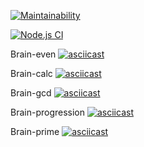 [![Maintainability](https://api.codeclimate.com/v1/badges/131c8aa1bd3537abcec1/maintainability)](https://codeclimate.com/github/sergei-andreev/frontend-project-lvl1/maintainability)

[![Node.js CI](https://github.com/sergei-andreev/frontend-project-lvl1/workflows/Node.js%20CI/badge.svg)](https://github.com/sergei-andreev/frontend-project-lvl1/actions?query=workflow%3A%22Node.js+CI%22)

Brain-even
[![asciicast](https://asciinema.org/a/JZFE388V0iIIcobDq1b6RyHAG.svg)](https://asciinema.org/a/JZFE388V0iIIcobDq1b6RyHAG)

Brain-calc
[![asciicast](https://asciinema.org/a/lGdsdU6zLaR1J6jcaf8Be5qYY.svg)](https://asciinema.org/a/lGdsdU6zLaR1J6jcaf8Be5qYY)

Brain-gcd
[![asciicast](https://asciinema.org/a/wEhT9opsoK7qurgqwERI2kbhh.svg)](https://asciinema.org/a/wEhT9opsoK7qurgqwERI2kbhh)

Brain-progression
[![asciicast](https://asciinema.org/a/pFtMNSRn8gZFBQHEfvatZjmyH.svg)](https://asciinema.org/a/pFtMNSRn8gZFBQHEfvatZjmyH)

Brain-prime
[![asciicast](https://asciinema.org/a/P5HV2lxiXaRHfrbqstVBEv1jG.svg)](https://asciinema.org/a/P5HV2lxiXaRHfrbqstVBEv1jG)